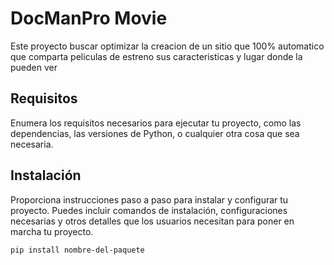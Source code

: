 # DocManPro Movie

Este proyecto buscar optimizar la creacion de un sitio que 100% automatico que comparta peliculas de estreno sus caracteristicas y lugar donde la pueden ver

## Requisitos

Enumera los requisitos necesarios para ejecutar tu proyecto, como las dependencias, las versiones de Python, o cualquier otra cosa que sea necesaria.

## Instalación

Proporciona instrucciones paso a paso para instalar y configurar tu proyecto. Puedes incluir comandos de instalación, configuraciones necesarias y otros detalles que los usuarios necesitan para poner en marcha tu proyecto.

```bash
pip install nombre-del-paquete
